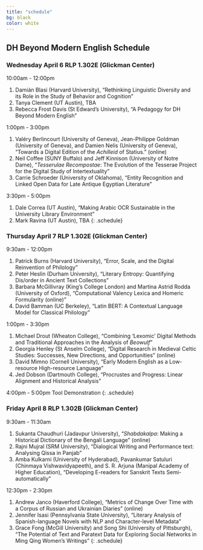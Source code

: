 ```yaml
---
title: "schedule"
bg: black
color: white
---
```


## DH Beyond Modern English Schedule

### Wednesday April 6 RLP 1.302E (Glickman Center)

10:00am - 12:00pm
1.	Damián Blasi (Harvard University), “Rethinking Linguistic Diversity and its Role in the Study of Behavior and Cognition”
2.	Tanya Clement (UT Austin), TBA
3.	Rebecca Frost Davis (St Edward’s University), “A Pedagogy for DH Beyond Modern English”

1:00pm - 3:00pm
1.	Valéry Berlincourt (University of Geneva), Jean-Philippe Goldman (University of Geneva), and Damien Nelis (University of Geneva), “Towards a Digital Edition of the <i>Achilleid</i> of Statius.” (online)
2.	Neil Coffee (SUNY Buffalo) and Jeff Kinnison (University of Notre Dame), “<i>Tesserulae Recompostae</i>: The Evolution of the Tesserae Project for the Digital Study of Intertextuality”
3.	Carrie Schroeder (University of Oklahoma), “Entity Recognition and Linked Open Data for Late Antique Egyptian Literature”

3:30pm - 5:00pm
1.	Dale Correa (UT Austin), “Making Arabic OCR Sustainable in the University Library Environment”
2.	Mark Ravina (UT Austin), TBA
{: .schedule}

### Thursday April 7 RLP 1.302E (Glickman Center)

9:30am - 12:00pm
1.	Patrick Burns (Harvard University), “Error, Scale, and the Digital Reinvention of Philology”
2.	Peter Heslin (Durham University), “Literary Entropy: Quantifying Dis/order in Ancient Text Collections”
3.	Barbara McGillivray (King’s College London) and Martina Astrid Rodda (University of Oxford), “Computational Valency Lexica and Homeric Formularity (online)”
4.	David Bamman (UC Berkeley), “Latin BERT: A Contextual Language Model for Classical Philology”

1:00pm - 3:30pm
1.	Michael Drout (Wheaton College), “Combining ‘Lexomic’ Digital Methods and Traditional Approaches in the Analysis of <i>Beowulf</i>”
2.	Georgia Henley (St Anselm College), “Digital Research in Medieval Celtic Studies: Successes, New Directions, and Opportunities” (online)
3.	David Mimno (Cornell University), “Early Modern English as a Low-resource High-resource Language”
4.	Jed Dobson (Dartmouth College), “Procrustes and Progress: Linear Alignment and Historical Analysis”

4:00pm - 5:00pm Tool Demonstration
{: .schedule}

### Friday April 8 RLP 1.302B (Glickman Center)

9:30am - 11:30am
1.	Sukanta Chaudhuri (Jadavpur University), “<i>Shabdakalpa</i>: Making a Historical Dictionary of the Bengali Language” (online)
2.	Rajni Mujral (SRM University), “Dialogical Writing and Performance text: Analysing Qissa in Panjab”
3.	Amba Kulkarni (University of Hyderabad), Pavankumar Satuluri (Chinmaya Vishwavidyapeeth), and S. R. Arjuna (Manipal Academy of Higher Education), “Developing E-readers for Sanskrit Texts Semi-automatically”

12:30pm - 2:30pm
1.	Andrew Janco (Haverford College), “Metrics of Change Over Time with a Corpus of Russian and Ukrainian Diaries” (online)
2.	Jennifer Isasi (Pennsylvania State University), “Literary Analysis of Spanish-language Novels with NLP and Character-level Metadata”
3.	Grace Fong (McGill University) and Song Shi (University of Pittsburgh), “The Potential of Text and Paratext Data for Exploring Social Networks in Ming Qing Women’s Writings”
{: .schedule}
